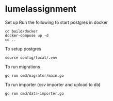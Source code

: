 # lumelassignment

Set up
Run the following to start postgres in docker

```
cd build/docker
docker-compose up -d
cd ..

```

To setup postgres

```
source config/local/.env
```

To run migrations

```
go run cmd/migrator/main.go
```

To run importer (csv importer and upload to db)

```
go run cmd/data-importer.go
```
